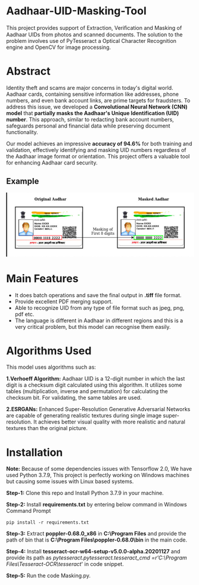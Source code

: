 

# Aadhaar-UID-Masking-Tool

This project provides support of Extraction, Veriﬁcation and Masking of Aadhaar UIDs from photos and scanned documents. The solution to the problem involves use of PyTesseract a Optical Character Recognition engine and OpenCV for image processing. 

# Abstract
Identity theft and scams are major concerns in today's digital world. Aadhaar cards, containing sensitive information like addresses, phone numbers, and even bank account links, are prime targets for fraudsters. To address this issue, we developed a **Convolutional Neural Network (CNN) model** that **partially masks the Aadhaar's Unique Identification (UID) number**. This approach, similar to redacting bank account numbers, safeguards personal and financial data while preserving document functionality.

Our model achieves an impressive **accuracy of 94.6%** for both training and validation, effectively identifying and masking UID numbers regardless of the Aadhaar image format or orientation. This project offers a valuable tool for enhancing Aadhaar card security.

## Example

![example](Resources\abstract.png)

# Main Features

 - It does batch operations and save the final output in **.tiff** file
   format. 
  - Provide excellent PDF merging support.
  - Able to recognize UID from any type of file format such as
   jpeg, png, pdf etc. 
   - The language is different in Aadhaar in different
   regions and this is a very critical problem, but this model can recognise them easily.
   
# Algorithms Used
This model uses algorithms such as:

**1.Verhoeff Algorithm:** Aadhaar UID is a 12-digit number in which the last digit is a checksum digit
calculated using this algorithm. It utilizes some tables (multiplication, inverse and permutation) for
calculating the checksum bit. For validating, the same tables are used.

**2.ESRGANs:** Enhanced Super-Resolution Generative Adversarial Networks are capable of
generating realistic textures during single image super-resolution. It achieves better visual quality
with more realistic and natural textures than the original picture.

# Installation
**Note:** Because of some dependencies issues with Tensorflow 2.0, We have used Python 3.7.9, This project is perfectly working on Windows machines but causing some issues with Linux based systems.

**Step-1:** Clone this repo and Install Python 3.7.9 in your machine.

**Step-2:** Install **requirements.txt** by entering below command in Windows Command Prompt

    pip install -r requirements.txt

**Step-3:** Extract **poppler-0.68.0_x86** in **C:\Program Files** and provide the path of bin that is **C:\Program Files\poppler-0.68.0\bin** in the main code.

**Step-4:** Install **tesseract-ocr-w64-setup-v5.0.0-alpha.20201127** and provide its path as *pytesseract.pytesseract.tesseract_cmd =r'C:\Program Files\Tesseract-OCR\tesseract*' in code snippet.

**Step-5:** Run the code Masking.py.

